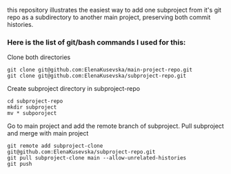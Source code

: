 this repository illustrates the easiest way to add one subproject from it's git repo as a subdirectory to another main project, preserving both commit histories.

### Here is the list of git/bash commands I used for this:

Clone both directories
```
git clone git@github.com:ElenaKusevska/main-project-repo.git
git clone git@github.com:ElenaKusevska/subproject-repo.git
```

Create subproject directory in subproject-repo
```
cd subproject-repo
mkdir subproject
mv * subporoject
```

Go to main project and add the remote branch of subproject.
Pull subproject and merge with main project
```
git remote add subproject-clone git@github.com:ElenaKusevska/subproject-repo.git
git pull subproject-clone main --allow-unrelated-histories
git push
```
 
